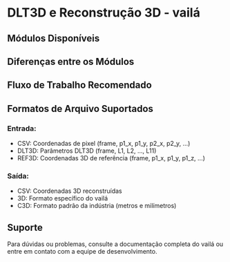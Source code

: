 # DLT3D e Reconstrução 3D - vailá

## Módulos Disponíveis

## Diferenças entre os Módulos

## Fluxo de Trabalho Recomendado

## Formatos de Arquivo Suportados

### Entrada:

- CSV: Coordenadas de pixel (frame, p1_x, p1_y, p2_x, p2_y, ...)
- DLT3D: Parâmetros DLT3D (frame, L1, L2, ..., L11)
- REF3D: Coordenadas 3D de referência (frame, p1_x, p1_y, p1_z, ...)

### Saída:

- CSV: Coordenadas 3D reconstruídas
- 3D: Formato específico do vailá
- C3D: Formato padrão da indústria (metros e milímetros)

## Suporte

Para dúvidas ou problemas, consulte a documentação completa do vailá ou entre em contato com a equipe de desenvolvimento.

